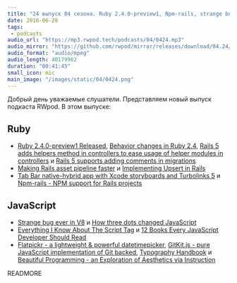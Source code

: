 ```yaml
---
title: "24 выпуск 04 сезона. Ruby 2.4.0-preview1, Npm-rails, strange bug ever in V8, Flatpickr, Beautiful Programming и прочее"
date: 2016-06-28
tags:
 - podcasts
audio_url: "https://mp3.rwpod.tech/podcasts/04/0424.mp3"
audio_mirror: "https://github.com/rwpod/mirror/releases/download/04.24/0424.mp3"
audio_format: "audio/mpeg"
audio_length: 40179962
duration: "00:41:45"
small_icon: mic
main_image: "/images/static/04/0424.png"
---
```


Добрый день уважаемые слушатели. Представляем новый выпуск подкаста RWpod. В этом выпуске:

## Ruby

 - [Ruby 2.4.0-preview1 Released](https://www.ruby-lang.org/en/news/2016/06/20/ruby-2-4-0-preview1-released/), [Behavior changes in Ruby 2.4](https://wyeworks.com/blog/2016/6/22/behavior-changes-in-ruby-2.4/), [Rails 5 adds helpers method in controllers to ease usage of helper modules in controllers](http://blog.bigbinary.com/2016/06/26/rails-add-helpers-method-to-ease-usage-of-helper-modules-in-controllers.html) и [Rails 5 supports adding comments in migrations](http://blog.bigbinary.com/2016/06/21/rails-5-supports-adding-comments-migrations.html)
 - [Making Rails asset pipeline faster](http://marianposaceanu.com/articles/making-rails-asset-pipeline-faster) и [Implementing Upsert in Rails](https://codebrahma.com/implementing-upsert-in-rails/)
 - [Tab Bar native-hybrid app with Xcode storyboards and Turbolinks 5](https://buildtoship.com/tab-bar-native-hybrid-app-with-xcode-storyboards-and-turbolinks-5/) и [Npm-rails - NPM support for Rails projects](https://github.com/endenwer/npm-rails)


## JavaScript

 - [Strange bug ever in V8](https://blog.ghaiklor.com/strange-bug-ever-in-v8-2e6e9deda320) и [How three dots changed JavaScript](http://rainsoft.io/how-three-dots-changed-javascript/)
 - [Everything I Know About The Script Tag](https://eager.io/blog/everything-I-know-about-the-script-tag/) и [12 Books Every JavaScript Developer Should Read](https://medium.com/javascript-scene/12-books-every-javascript-developer-should-read-9da76157fb3)
 - [Flatpickr - a lightweight & powerful datetimepicker](https://chmln.github.io/flatpickr/), [GitKit.js - pure JavaScript implementation of Git backed](https://github.com/SamyPesse/gitkit-js), [Typography Handbook](http://typographyhandbook.com/) и [Beautiful Programming - an Exploration of Aesthetics via Instruction](http://beautifulprogramming.com/)


READMORE
